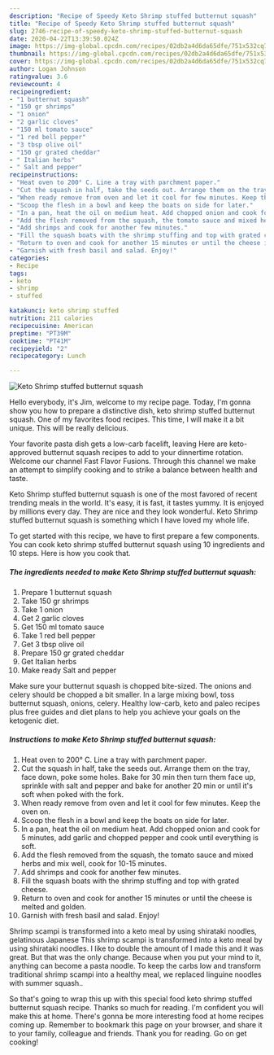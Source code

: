 ```yaml
---
description: "Recipe of Speedy Keto Shrimp stuffed butternut squash"
title: "Recipe of Speedy Keto Shrimp stuffed butternut squash"
slug: 2746-recipe-of-speedy-keto-shrimp-stuffed-butternut-squash
date: 2020-04-22T13:39:50.024Z
image: https://img-global.cpcdn.com/recipes/02db2a4d6da65dfe/751x532cq70/keto-shrimp-stuffed-butternut-squash-recipe-main-photo.jpg
thumbnail: https://img-global.cpcdn.com/recipes/02db2a4d6da65dfe/751x532cq70/keto-shrimp-stuffed-butternut-squash-recipe-main-photo.jpg
cover: https://img-global.cpcdn.com/recipes/02db2a4d6da65dfe/751x532cq70/keto-shrimp-stuffed-butternut-squash-recipe-main-photo.jpg
author: Logan Johnson
ratingvalue: 3.6
reviewcount: 4
recipeingredient:
- "1 butternut squash"
- "150 gr shrimps"
- "1 onion"
- "2 garlic cloves"
- "150 ml tomato sauce"
- "1 red bell pepper"
- "3 tbsp olive oil"
- "150 gr grated cheddar"
- " Italian herbs"
- " Salt and pepper"
recipeinstructions:
- "Heat oven to 200° C. Line a tray with parchment paper."
- "Cut the squash in half, take the seeds out. Arrange them on the tray, face down, poke some holes. Bake for 30 min then turn them face up, sprinkle with salt and pepper and bake for another 20 min or until it&#39;s soft when poked with the fork."
- "When ready remove from oven and let it cool for few minutes. Keep the oven on."
- "Scoop the flesh in a bowl and keep the boats on side for later."
- "In a pan, heat the oil on medium heat. Add chopped onion and cook for 5 minutes, add garlic and chopped pepper and cook until everything is soft."
- "Add the flesh removed from the squash, the tomato sauce and mixed herbs and mix well, cook for 10-15 minutes."
- "Add shrimps and cook for another few minutes."
- "Fill the squash boats with the shrimp stuffing and top with grated cheese."
- "Return to oven and cook for another 15 minutes or until the cheese is melted and golden."
- "Garnish with fresh basil and salad. Enjoy!"
categories:
- Recipe
tags:
- keto
- shrimp
- stuffed

katakunci: keto shrimp stuffed 
nutrition: 211 calories
recipecuisine: American
preptime: "PT39M"
cooktime: "PT41M"
recipeyield: "2"
recipecategory: Lunch

---
```



![Keto Shrimp stuffed butternut squash](https://img-global.cpcdn.com/recipes/02db2a4d6da65dfe/751x532cq70/keto-shrimp-stuffed-butternut-squash-recipe-main-photo.jpg)

Hello everybody, it's Jim, welcome to my recipe page. Today, I'm gonna show you how to prepare a distinctive dish, keto shrimp stuffed butternut squash. One of my favorites food recipes. This time, I will make it a bit unique. This will be really delicious.

Your favorite pasta dish gets a low-carb facelift, leaving Here are keto-approved butternut squash recipes to add to your dinnertime rotation. Welcome our channel Fast Flavor Fusions. Through this channel we make an attempt to simplify cooking and to strike a balance between health and taste.

Keto Shrimp stuffed butternut squash is one of the most favored of recent trending meals in the world. It's easy, it is fast, it tastes yummy. It is enjoyed by millions every day. They are nice and they look wonderful. Keto Shrimp stuffed butternut squash is something which I have loved my whole life.


To get started with this recipe, we have to first prepare a few components. You can cook keto shrimp stuffed butternut squash using 10 ingredients and 10 steps. Here is how you cook that.

<!--inarticleads1-->

##### The ingredients needed to make Keto Shrimp stuffed butternut squash:

1. Prepare 1 butternut squash
1. Take 150 gr shrimps
1. Take 1 onion
1. Get 2 garlic cloves
1. Get 150 ml tomato sauce
1. Take 1 red bell pepper
1. Get 3 tbsp olive oil
1. Prepare 150 gr grated cheddar
1. Get  Italian herbs
1. Make ready  Salt and pepper


Make sure your butternut squash is chopped bite-sized. The onions and celery should be chopped a bit smaller. In a large mixing bowl, toss butternut squash, onions, celery. Healthy low-carb, keto and paleo recipes plus free guides and diet plans to help you achieve your goals on the ketogenic diet. 

<!--inarticleads2-->

##### Instructions to make Keto Shrimp stuffed butternut squash:

1. Heat oven to 200° C. Line a tray with parchment paper.
1. Cut the squash in half, take the seeds out. Arrange them on the tray, face down, poke some holes. Bake for 30 min then turn them face up, sprinkle with salt and pepper and bake for another 20 min or until it&#39;s soft when poked with the fork.
1. When ready remove from oven and let it cool for few minutes. Keep the oven on.
1. Scoop the flesh in a bowl and keep the boats on side for later.
1. In a pan, heat the oil on medium heat. Add chopped onion and cook for 5 minutes, add garlic and chopped pepper and cook until everything is soft.
1. Add the flesh removed from the squash, the tomato sauce and mixed herbs and mix well, cook for 10-15 minutes.
1. Add shrimps and cook for another few minutes.
1. Fill the squash boats with the shrimp stuffing and top with grated cheese.
1. Return to oven and cook for another 15 minutes or until the cheese is melted and golden.
1. Garnish with fresh basil and salad. Enjoy!


Shrimp scampi is transformed into a keto meal by using shirataki noodles, gelatinous Japanese This shrimp scampi is transformed into a keto meal by using shirataki noodles. I like to double the amount of I made this and it was great. But that was the only change. Because when you put your mind to it, anything can become a pasta noodle. To keep the carbs low and transform traditional shrimp scampi into a healthy meal, we replaced linguine noodles with summer squash.. 

So that's going to wrap this up with this special food keto shrimp stuffed butternut squash recipe. Thanks so much for reading. I'm confident you will make this at home. There's gonna be more interesting food at home recipes coming up. Remember to bookmark this page on your browser, and share it to your family, colleague and friends. Thank you for reading. Go on get cooking!
